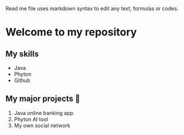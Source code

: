 Read me file uses markdown syntax to edit any text, formulas or codes.


# Welcome to my repository

## My skills
- Java
- Phyton
- Github

## My major projects 🎯
1. Java online banking app
2. Phyton AI tool
3. My own social network
